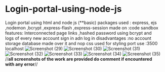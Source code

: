 # Login-portal-using-node-js
Login portal using html and node js (**basic)
packages used : express, ejs ,nodemon ,bcrypt ,express-flash ,express-session
made on :code sandbox
features: Interconnected page links ,hashed password using bcrypt and logs of every new account sign in adn log in 
disadvantages :no account storage database made over it and nop css used for styling
port use :3500 localhost
![Screenshot (29)](https://user-images.githubusercontent.com/96373614/175924423-867ddb6b-90ad-470b-9617-7e532581d51e.png)
![Screenshot (30)](https://user-images.githubusercontent.com/96373614/175924482-7366faac-53d0-4bd5-9614-9800e6cadcd2.png)
![Screenshot (31)](https://user-images.githubusercontent.com/96373614/175924541-b2a5bdc7-1792-4fa5-8a89-36c62a0d532f.png)
![Screenshot (32)](https://user-images.githubusercontent.com/96373614/175924566-35d4934f-8ed6-43bb-9328-d1ed0e16f309.png)
![Screenshot (33)](https://user-images.githubusercontent.com/96373614/175924602-5c45b4b8-c370-4191-8a7c-b9269cd73ea4.png)
![Screenshot (34)](https://user-images.githubusercontent.com/96373614/175924694-02e13dec-8589-44a5-91f4-e4b3de8db17a.png)
![Screenshot (35)](https://user-images.githubusercontent.com/96373614/175924833-dc04ffe5-329a-422d-999a-b74f3a2bf79a.png)
//**all screenshots of the work are provided 
do comment if encountered with any error**//
